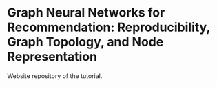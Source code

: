 # Graph Neural Networks for Recommendation: Reproducibility, Graph Topology, and Node Representation

Website repository of the tutorial.
